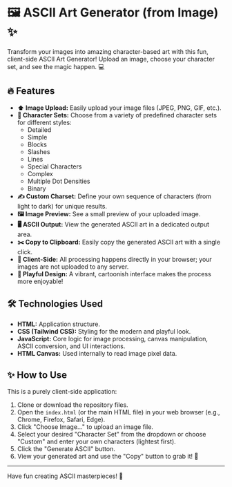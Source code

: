 # 🖼️ ASCII Art Generator (from Image) ✨

Transform your images into amazing character-based art with this fun, client-side ASCII Art Generator! Upload an image, choose your character set, and see the magic happen. 💻

## 🔥 Features

* **⬆️ Image Upload:** Easily upload your image files (JPEG, PNG, GIF, etc.).
* **🎨 Character Sets:** Choose from a variety of predefined character sets for different styles:
    * Detailed
    * Simple
    * Blocks
    * Slashes
    * Lines
    * Special Characters
    * Complex
    * Multiple Dot Densities
    * Binary
* **✍️ Custom Charset:** Define your own sequence of characters (from light to dark) for unique results.
* **🖼️ Image Preview:** See a small preview of your uploaded image.
* **🖥️ ASCII Output:** View the generated ASCII art in a dedicated output area.
* **✂️ Copy to Clipboard:** Easily copy the generated ASCII art with a single click.
* **💾 Client-Side:** All processing happens directly in your browser; your images are not uploaded to any server.
* **🎨 Playful Design:** A vibrant, cartoonish interface makes the process more enjoyable!

## 🛠️ Technologies Used

* **HTML:** Application structure.
* **CSS (Tailwind CSS):** Styling for the modern and playful look.
* **JavaScript:** Core logic for image processing, canvas manipulation, ASCII conversion, and UI interactions.
* **HTML Canvas:** Used internally to read image pixel data.

## ✨ How to Use

This is a purely client-side application:

1.  Clone or download the repository files.
2.  Open the `index.html` (or the main HTML file) in your web browser (e.g., Chrome, Firefox, Safari, Edge).
3.  Click "Choose Image..." to upload an image file.
4.  Select your desired "Character Set" from the dropdown or choose "Custom" and enter your own characters (lightest first).
5.  Click the "Generate ASCII" button.
6.  View your generated art and use the "Copy" button to grab it! 🎉

---

Have fun creating ASCII masterpieces! 👾
